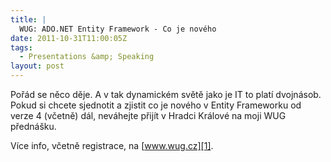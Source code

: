 ```yaml
---
title: |
  WUG: ADO.NET Entity Framework - Co je nového
date: 2011-10-31T11:00:05Z
tags:
  - Presentations &amp; Speaking
layout: post
---
```

Pořád se něco děje. A v tak dynamickém světě jako je IT to platí dvojnásob. Pokud si chcete sjednotit a zjistit co je nového v Entity Frameworku od verze 4 (včetně) dál, neváhejte přijít v Hradci Králové na moji WUG přednášku.

Více info, včetně registrace, na [www.wug.cz][1].

[1]: http://www.wug.cz/hradec-kralove/akce/455-ADO-NET-Framework-Co-je-noveho